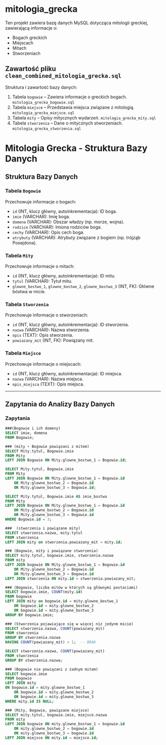 # mitologia_grecka

Ten projekt zawiera bazę danych MySQL dotycząca mitologii greckiej, zawierającą informacje o:
- Bogach greckich
- Miejscach
- Mitach
- Stworzeniach 



## Zawartość pliku `clean_combined_mitologia_grecka.sql`
Struktura i zawartość bazy danych:
1. Tabela `bogowie` – Zawiera informacje o greckich bogach.  `mitologia_grecka_bogowie.sql`
2. Tabela `miejsce` – Przedstawia miejsca związane z mitologią.  `mitologia_grecka_miejsce.sql`
3. Tabela `mity` – Opisy mitycznych wydarzeń.  `mitologia_grecka_mity.sql`  
4. Tabela `stworzenia` – Dane o mitycznych stworzeniach.  `mitologia_grecka_stworzenia.sql`


# Mitologia Grecka - Struktura Bazy Danych

## Struktura Bazy Danych

### Tabela `Bogowie`
Przechowuje informacje o bogach:

- `id` (INT, klucz główny, autoinkrementacja): ID boga.
- `imie` (VARCHAR): Imię boga.
- `domena` (VARCHAR): Obszar władzy (np. morze, wojna).
- `rodzice` (VARCHAR): Imiona rodziców boga.
- `cechy` (VARCHAR): Opis cech boga.
- `atrybuty` (VARCHAR): Atrybuty związane z bogiem (np. trójząb Posejdona).

### Tabela `Mity`
Przechowuje informacje o mitach:

- `id` (INT, klucz główny, autoinkrementacja): ID mitu.
- `tytul` (VARCHAR): Tytuł mitu.
- `glowne_bostwo_1`, `glowne_bostwo_2`, `glowne_bostwo_3` (INT, FK): Główne bóstwa w micie.

### Tabela `Stworzenia`
Przechowuje informacje o stworzeniach:

- `id` (INT, klucz główny, autoinkrementacja): ID stworzenia.
- `nazwa` (VARCHAR): Nazwa stworzenia.
- `opis` (TEXT): Opis stworzenia.
- `powiazany_mit` (INT, FK): Powiązany mit.

### Tabela `Miejsce`
Przechowuje informacje o miejscach:

- `id` (INT, klucz główny, autoinkrementacja): ID miejsca.
- `nazwa` (VARCHAR): Nazwa miejsca.
- `opis_miejsca` (TEXT): Opis miejsca.

---

## Zapytania do Analizy Bazy Danych

### Zapytania 
```sql
###(Bogowie i ich domeny)
SELECT imie, domena
FROM Bogowie;

### (mity + Bogowie powiązani z mitem)
SELECT Mity.tytul, Bogowie.imie
FROM Mity
LEFT JOIN Bogowie ON Mity.glowne_bostwo_1 = Bogowie.id;

SELECT Mity.tytul, Bogowie.imie
FROM Mity
LEFT JOIN Bogowie ON Mity.glowne_bostwo_1 = Bogowie.id
	OR Mity.glowne_bostwo_2 = Bogowie.id
	OR Mity.glowne_bostwo_3 = Bogowie.id;

SELECT Mity.tytul, Bogowie.imie AS imie_bostwa
FROM Mity
LEFT JOIN Bogowie ON Mity.glowne_bostwo_1 = Bogowie.id
	OR Mity.glowne_bostwo_2 = Bogowie.id
	OR Mity.glowne_bostwo_3 = Bogowie.id
WHERE Bogowie.id = 3;

###  (stworzenia i powiązane mity)
SELECT stworzenia.nazwa, mity.tytul
FROM stworzenia
LEFT JOIN mity on stworzenia.powiazany_mit = mity.id;

### (Bogowie, mity i powiązane stworzenia)
SELECT mity.tytul, bogowie.imie, stworzenia.nazwa
FROM mity
LEFT JOIN bogowie ON Mity.glowne_bostwo_1 = Bogowie.id
	OR Mity.glowne_bostwo_2 = Bogowie.id
	OR Mity.glowne_bostwo_3 = Bogowie.id
LEFT JOIN stworzenia ON mity.id = stworzenia.powiazany_mit;

### (Bogowie, liczba mitów w których są głównymi postaciami)
SELECT bogowie.imie, COUNT(mity.id)
FROM bogowie
LEFT JOIN mity on bogowie.id = mity.glowne_bostwo_1
	OR bogowie.id = mity.glowne_bostwo_2
	OR bogowie.id = mity.glowne_bostwo_3
GROUP BY bogowie.imie;

### (Stworzenia pojawiające się w więcej niz jedynm micie)
SELECT stworzenia.nazwa, COUNT(powiazany_mit)
FROM stworzenia
GROUP BY stworzenia.nazwa
HAVING COUNT(powiazany_mit) > 1;  -- BRAK

SELECT stworzenia.nazwa, COUNT(powiazany_mit)
FROM stworzenia
GROUP BY stworzenia.nazwa;

### (Bogowie nie powiązani z żadnym mitem)
SELECT bogowie.imie
FROM bogowie
LEFT JOIN mity 
ON bogowie.id = mity.glowne_bostwo_1
	OR bogowie.id = mity.glowne_bostwo_2
	OR bogowie.id = mity.glowne_bostwo_3
WHERE mity.id IS NULL;

### (Mity, Bogowie, powiązane miejsce)
SELECT mity.tytul, bogowie.imie, miejsce.nazwa
FROM mity
LEFT JOIN bogowie ON mity.glowne_bostwo_1 = bogowie.id
	OR mity.glowne_bostwo_2 = bogowie.id
	OR mity.glowne_bostwo_3 = bogowie.id
LEFT JOIN miejsce ON mity.id = miejsce.id;



